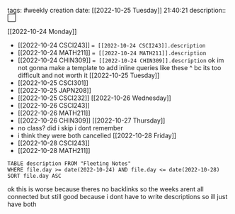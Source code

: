 tags: #weekly 
creation date: [[2022-10-25 Tuesday]] 21:40:21
description:: ⬜

[[2022-10-24 Monday]]
- [[2022-10-24 CSCI243]]
  `= [[2022-10-24 CSCI243]].description`
- [[2022-10-24 MATH211]]
  `= [[2022-10-24 MATH211]].description`
- [[2022-10-24 CHIN309]]
  `= [[2022-10-24 CHIN309]].description`
ok im not gonna make a template to add inline queries like these ^ bc its too difficult and not worth it
[[2022-10-25 Tuesday]]
- [[2022-10-25 CSCI301]]
- [[2022-10-25 JAPN208]]
- [[2022-10-25 CSCI232]]
[[2022-10-26 Wednesday]]
- [[2022-10-26 CSCI243]]
- [[2022-10-26 MATH211]]
- [[2022-10-26 CHIN309]]
[[2022-10-27 Thursday]]
- no class? did i skip i dont remember
- i think they were both cancelled
[[2022-10-28 Friday]]
- [[2022-10-28 CSCI243]]
- [[2022-10-28 MATH211]]


```dataview
TABLE description FROM "Fleeting Notes"
WHERE file.day >= date(2022-10-24) AND file.day <= date(2022-10-28)
SORT file.day ASC
```
ok this is worse because theres no backlinks so the weeks arent all connected but still good because i dont have to write descriptions so ill just have both
